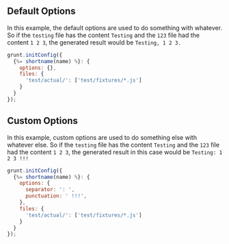 ## Default Options
In this example, the default options are used to do something with whatever. So if the `testing` file has the content `Testing` and the `123` file had the content `1 2 3`, the generated result would be `Testing, 1 2 3.`

```js
grunt.initConfig({
  {%= shortname(name) %}: {
    options: {},
    files: {
      'test/actual/': ['test/fixtures/*.js']
    }
  }
});
```

## Custom Options
In this example, custom options are used to do something else with whatever else. So if the `testing` file has the content `Testing` and the `123` file had the content `1 2 3`, the generated result in this case would be `Testing: 1 2 3 !!!`

```js
grunt.initConfig({
  {%= shortname(name) %}: {
    options: {
      separator: ': ',
      punctuation: ' !!!',
    },
    files: {
      'test/actual/': ['test/fixtures/*.js']
    }
  }
});
```